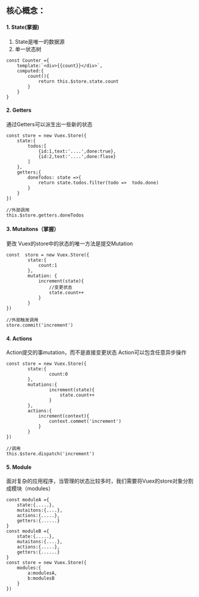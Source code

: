 ## 核心概念：

#### 1. State(掌握)

 1. State是唯一的数据源
 2. 单一状态树
 	

```
const Counter ={
	template:`<div>{{count}}</div>`,
	computed:{
		count(){
			return this.$store.state.count
		}
	}
}
```

#### 2. Getters

通过Getters可以派生出一些新的状态
```
const store = new Vuex.Store({
	state:{
		todos:[
			{id:1,text:'....',done:true},
			{id:2,text:'....',done:flase}
		]
	},
	getters;{
		doneTodos: state =>{
			return state.todos.filter(todo =>  todo.done)
		}
	}
})
```

```
//外部调用
this.$store.getters.doneTodos
```

#### 3. Mutaitons（掌握）
更改	Vuex的store中的状态的唯一方法是提交Mutation

```
const  store = new Vuex.Store({
		state:{
			count:1
		},
		mutation: {
			increment(state){
				//变更状态
				state.count++
			}
		}
})
```

```
//外部触发调用
store.commit('increment')
```

 #### 4. Actions
 Action提交的事mutation，而不是直接变更状态
 Action可以包含任意异步操作
 

```
const store = new Vuex.Store({
		state:{
				count:0
		},
		mutations:{
				increment(state){
					state.count++
				}
		},
		actions:{
			increment(context){
				context.commet('increment')
			}
		}
})
```

```
//调用
this.$store.dispatch('increment')
```

#### 5. Module
面对复杂的应用程序，当管理的状态比较多时，我们需要将Vuex的store对象分割成模块（modules）

```
const moduleA ={
	state:{.....},
	mutaitons:{....},
	actions:{.....},
	getters:{......}
}
const moduleB ={
	state:{.....},
	mutaitons:{....},
	actions:{.....},
	getters:{......}
}
const store = new Vuex.Store({
	modules:{
		a:modulesA,
		b:modulesB
	}
})
```

